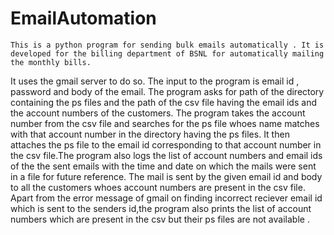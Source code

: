 # EmailAutomation

	This is a python program for sending bulk emails automatically . It is developed for the billing department of BSNL for automatically mailing the monthly bills.
It uses the gmail server to do so. The input to the program is email id , password and body of the email.
The program asks for path of the directory containing the ps files and the path of the csv file having the email ids and the account numbers of the customers.
	The program takes the account number from the csv file and searches for the ps file whoes name matches with that account number in the directory having the ps files. It then attaches the ps file to the email id corresponding to that account number in the csv file.The program also logs the list of account numbers and email ids of the the sent emails with the time and date on which the mails were sent in a file for future reference.
	The mail is sent by the given email id and body to all the customers whoes account numbers are present in the csv file.
Apart from the error message of gmail on finding incorrect reciever email id which is sent to the senders id,the program also prints the list of account numbers which are present in the csv but their ps files are not available . 
	

